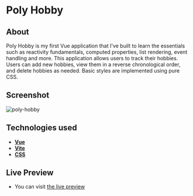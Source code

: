 # Poly Hobby

## About

Poly Hobby is my first Vue application that I've built to learn the essentials such as reactivity fundamentals, computed properties, list rendering, event handling and more. This application allows users to track their hobbies. Users can add new hobbies, view them in a reverse chronological order, and delete hobbies as needed. Basic styles are implemented using pure CSS.

## Screenshot
![poly-hobby](https://github.com/doguozcan/poly-hobby/assets/76822280/1aed129f-fbc4-4e26-ac97-f8b7241bc83c)

## Technologies used

- **<a href="https://vuejs.org/">Vue</a>**
- **<a href="https://vitejs.dev/">Vite</a>**
- **<a href="https://developer.mozilla.org/en-US/docs/Web/CSS">CSS</a>**

## Live Preview

- You can visit <a href="https://magical-quokka-48ebf6.netlify.app/">the live preview</a>
